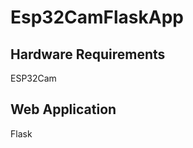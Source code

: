 <h1>Esp32CamFlaskApp</h1>

<h2>Hardware Requirements</h2>

ESP32Cam
</br>

<h2>Web Application</h2>

Flask
